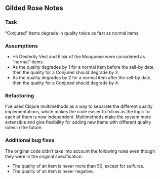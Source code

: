 ## Gilded Rose Notes ##
### Task ###
“Conjured" items degrade in quality twice as fast as normal items.

### Assumptions ###
- +5 Dexterity Vest and Elixir of the Mongoose were considered as “normal” items.
- As the quality degrades by 1 for a normal item before the sell-by date, then the quality for a Conjured should degrade by 2.
- As the quality degrades by 2 for a normal item after the sell-by date, then the quality for a Conjured should degrade by 4.

### Refactoring ###
I’ve used Clojure multimethods as a way to separate the different quality implementations, which makes the code easier to follow as the logic for each of them is now independent. Multimethods make the system more extensible and give flexibility for adding new items with different quality rules in the future.

### Additional bug fixes ###
The original code didn’t take into account the following rules even though they were in the original specification:
- The quality of an item is never more than 50, except for sulfuras.
- The quality of an item is never negative.
